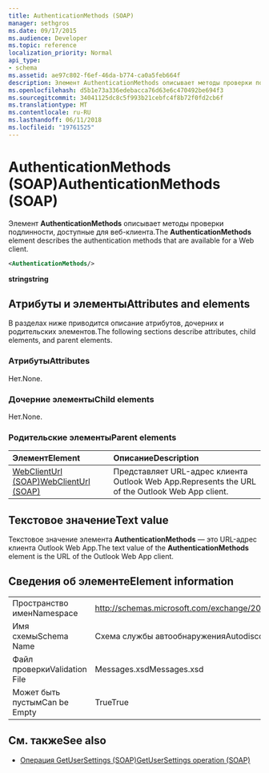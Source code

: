 ```yaml
---
title: AuthenticationMethods (SOAP)
manager: sethgros
ms.date: 09/17/2015
ms.audience: Developer
ms.topic: reference
localization_priority: Normal
api_type:
- schema
ms.assetid: ae97c802-f6ef-46da-b774-ca0a5feb664f
description: Элемент AuthenticationMethods описывает методы проверки подлинности, доступные для веб-клиента.
ms.openlocfilehash: d5b1e73a336edebacca76d63e6c470492be694f3
ms.sourcegitcommit: 34041125dc8c5f993b21cebfc4f8b72f0fd2cb6f
ms.translationtype: MT
ms.contentlocale: ru-RU
ms.lasthandoff: 06/11/2018
ms.locfileid: "19761525"
---
```

# <a name="authenticationmethods-soap"></a><span data-ttu-id="768a3-103">AuthenticationMethods (SOAP)</span><span class="sxs-lookup"><span data-stu-id="768a3-103">AuthenticationMethods (SOAP)</span></span>

<span data-ttu-id="768a3-104">Элемент **AuthenticationMethods** описывает методы проверки подлинности, доступные для веб-клиента.</span><span class="sxs-lookup"><span data-stu-id="768a3-104">The **AuthenticationMethods** element describes the authentication methods that are available for a Web client.</span></span> 
  
```XML
<AuthenticationMethods/>
```

 <span data-ttu-id="768a3-105">**string**</span><span class="sxs-lookup"><span data-stu-id="768a3-105">**string**</span></span>
## <a name="attributes-and-elements"></a><span data-ttu-id="768a3-106">Атрибуты и элементы</span><span class="sxs-lookup"><span data-stu-id="768a3-106">Attributes and elements</span></span>

<span data-ttu-id="768a3-107">В разделах ниже приводится описание атрибутов, дочерних и родительских элементов.</span><span class="sxs-lookup"><span data-stu-id="768a3-107">The following sections describe attributes, child elements, and parent elements.</span></span>
  
### <a name="attributes"></a><span data-ttu-id="768a3-108">Атрибуты</span><span class="sxs-lookup"><span data-stu-id="768a3-108">Attributes</span></span>

<span data-ttu-id="768a3-109">Нет.</span><span class="sxs-lookup"><span data-stu-id="768a3-109">None.</span></span>
  
### <a name="child-elements"></a><span data-ttu-id="768a3-110">Дочерние элементы</span><span class="sxs-lookup"><span data-stu-id="768a3-110">Child elements</span></span>

<span data-ttu-id="768a3-111">Нет.</span><span class="sxs-lookup"><span data-stu-id="768a3-111">None.</span></span>
  
### <a name="parent-elements"></a><span data-ttu-id="768a3-112">Родительские элементы</span><span class="sxs-lookup"><span data-stu-id="768a3-112">Parent elements</span></span>

|<span data-ttu-id="768a3-113">**Элемент**</span><span class="sxs-lookup"><span data-stu-id="768a3-113">**Element**</span></span>|<span data-ttu-id="768a3-114">**Описание**</span><span class="sxs-lookup"><span data-stu-id="768a3-114">**Description**</span></span>|
|:-----|:-----|
|[<span data-ttu-id="768a3-115">WebClientUrl (SOAP)</span><span class="sxs-lookup"><span data-stu-id="768a3-115">WebClientUrl (SOAP)</span></span>](webclienturl-soap.md) <br/> |<span data-ttu-id="768a3-116">Представляет URL-адрес клиента Outlook Web App.</span><span class="sxs-lookup"><span data-stu-id="768a3-116">Represents the URL of the Outlook Web App client.</span></span>  <br/> |
   
## <a name="text-value"></a><span data-ttu-id="768a3-117">Текстовое значение</span><span class="sxs-lookup"><span data-stu-id="768a3-117">Text value</span></span>

<span data-ttu-id="768a3-118">Текстовое значение элемента **AuthenticationMethods** — это URL-адрес клиента Outlook Web App.</span><span class="sxs-lookup"><span data-stu-id="768a3-118">The text value of the **AuthenticationMethods** element is the URL of the Outlook Web App client.</span></span> 
  
## <a name="element-information"></a><span data-ttu-id="768a3-119">Сведения об элементе</span><span class="sxs-lookup"><span data-stu-id="768a3-119">Element information</span></span>

|||
|:-----|:-----|
|<span data-ttu-id="768a3-120">Пространство имен</span><span class="sxs-lookup"><span data-stu-id="768a3-120">Namespace</span></span>  <br/> |http://schemas.microsoft.com/exchange/2010/Autodiscover  <br/> |
|<span data-ttu-id="768a3-121">Имя схемы</span><span class="sxs-lookup"><span data-stu-id="768a3-121">Schema Name</span></span>  <br/> |<span data-ttu-id="768a3-122">Схема службы автообнаружения</span><span class="sxs-lookup"><span data-stu-id="768a3-122">Autodiscover schema</span></span>  <br/> |
|<span data-ttu-id="768a3-123">Файл проверки</span><span class="sxs-lookup"><span data-stu-id="768a3-123">Validation File</span></span>  <br/> |<span data-ttu-id="768a3-124">Messages.xsd</span><span class="sxs-lookup"><span data-stu-id="768a3-124">Messages.xsd</span></span>  <br/> |
|<span data-ttu-id="768a3-125">Может быть пустым</span><span class="sxs-lookup"><span data-stu-id="768a3-125">Can be Empty</span></span>  <br/> |<span data-ttu-id="768a3-126">True</span><span class="sxs-lookup"><span data-stu-id="768a3-126">True</span></span>  <br/> |
   
## <a name="see-also"></a><span data-ttu-id="768a3-127">См. также</span><span class="sxs-lookup"><span data-stu-id="768a3-127">See also</span></span>

- [<span data-ttu-id="768a3-128">Операция GetUserSettings (SOAP)</span><span class="sxs-lookup"><span data-stu-id="768a3-128">GetUserSettings operation (SOAP)</span></span>](getusersettings-operation-soap.md)

